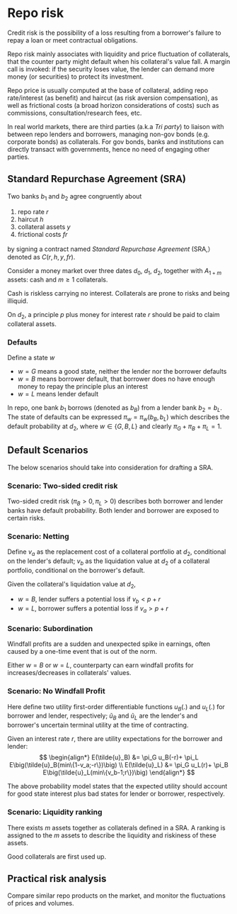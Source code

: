 # Repo risk

Credit risk is the possibility of a loss resulting from a borrower's failure to repay a loan or meet contractual obligations.

Repo risk mainly associates with liquidity and price fluctuation of collaterals, that the counter party might default when his collateral's value fall. A margin call is invoked: if the security loses value, the lender can demand more money (or securities) to protect its investment.

Repo price is usually computed at the base of collateral, adding repo rate/interest (as benefit) and haircut (as risk aversion compensation), as well as frictional costs (a broad horizon considerations of costs) such as commissions, consultation/research fees, etc.

In real world markets, there are third parties (a.k.a *Tri party*) to liaison with between repo lenders and borrowers, managing non-gov bonds (e.g. corporate bonds) as collaterals. For gov bonds, banks and institutions can directly transact with governments, hence no need of engaging other parties.

## Standard Repurchase Agreement (SRA)

Two banks $b_1$ and $b_2$ agree congruently about 
1. repo rate $r$
2. haircut $h$
3. collateral assets $y$
4. frictional costs $fr$

by signing a contract named *Standard Repurchase Agreement* (SRA,）denoted as $C(r,h,y, fr)$.

Consider a money market over three dates $d_0$, $d_1$, $d_2$, together with $A_{1+m}$ assets: cash and $m \ge 1$ collaterals.

Cash is riskless carrying no interest. Collaterals are prone to risks and being illiquid.

On $d_2$, a principle $p$ plus money for interest rate $r$ should be paid to claim collateral assets.

### Defaults 

Define a state $w$

* $w = G$ means a good state, neither the lender nor the borrower defaults
* $w = B$ means borrower default, that borrower does no have enough money to repay the principle plus an interest
* $w = L$ means lender default

In repo, one bank $b_1$ borrows (denoted as $b_B$) from a lender bank $b_2 = b_L$. The state of defaults can be expressed $\pi_w=\pi_w(b_B, b_L)$ which describes the default probability at $d_2$, where $w \in \{G,B,L\}$ and clearly $\pi_G+\pi_B+\pi_L=1$.

## Default Scenarios 

The below scenarios should take into consideration for drafting a SRA.

### Scenario: Two-sided credit risk

Two-sided credit risk ($\pi_B > 0, \pi_L > 0$) describes both borrower and lender banks have default probability. Both lender and borrower are exposed to certain risks.

### Scenario: Netting

Define $v_a$ as the replacement cost of a collateral portfolio at $d_2$, conditional on the lender's default; $v_b$ as the liquidation value at $d_2$ of a collateral portfolio, conditional on the borrower's default.

Given the collateral's liquidation value at $d_2$, 
* $w=B$, lender suffers a potential loss if $v_b < p+r$
* $w=L$, borrower suffers a potential loss if $v_a > p+r$

### Scenario: Subordination

Windfall profits are a sudden and unexpected spike in earnings, often caused by a one-time event that is out of the norm. 

Either $w=B$ or $w=L$, counterparty can earn windfall profits for increases/decreases in collaterals' values.

### Scenario: No Windfall Profit

Here define two utility first-order differentiable functions $u_B(.)$ and $u_L(.)$ for borrower and lender, respectively; $\tilde{u}_B$ and $\tilde{u}_L$ are the lender's and borrower's uncertain terminal utility at the time of contracting.

Given an interest rate $r$, there are utility expectations for the borrower and lender:
$$
\begin{align*}
E(\tilde{u}_B) &= \pi_G u_B(-r)+ \pi_L E\big(\tilde{u}_B(min\{1-v_a;-r\})\big)
\\
E(\tilde{u}_L) &= \pi_G u_L(r)+ \pi_B E\big(\tilde{u}_L(min\{v_b-1;r\})\big)
\end{align*}
$$

The above probability model states that the expected utility should account for good state interest plus bad states for lender or borrower, respectively.

### Scenario: Liquidity ranking

There exists $m$ assets together as collaterals defined in a SRA. A ranking is assigned to the $m$ assets to describe the liquidity and riskiness of these assets.

Good collaterals are first used up.

## Practical risk analysis

Compare similar repo products on the market, and monitor the fluctuations of prices and volumes.
